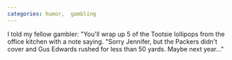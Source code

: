 ```yaml
---
categories: humor,  gambling
---
```


I told my fellow gambler: "You'll wrap up 5 of the Tootsie lollipops from the office kitchen with a note saying. "Sorry Jennifer, but the Packers didn't cover and Gus Edwards rushed for less than 50 yards. Maybe next year..."